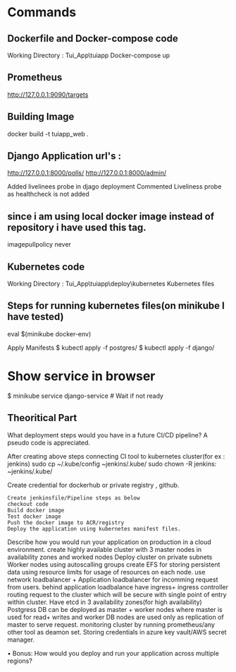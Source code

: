 # Commands

## Dockerfile and Docker-compose code
Working Directory : Tui_App\tuiapp
Docker-compose up

## Prometheus 
http://127.0.0.1:9090/targets

## Building Image
docker build -t tuiapp_web .

## Django Application url's :
http://127.0.0.1:8000/polls/
http://127.0.0.1:8000/admin/

Added livelinees probe in djago deployment 
Commented Liveliness probe as healthcheck is not added

## since i am using local docker image instead of repository i have used this tag.
imagepullpolicy never 

## Kubernetes code
Working Directory : Tui_App\tuiapp\deploy\kubernetes
Kubernetes files

## Steps for running kubernetes files(on minikube I have tested)
eval $(minikube docker-env)

Apply Manifests
$ kubectl apply -f postgres/
$ kubectl apply -f django/

# Show service in browser
$ minikube service django-service  # Wait if not ready




## Theoritical Part 
What deployment steps would you have in a future CI/CD pipeline? A pseudo code is
appreciated.

After creating above steps 
connecting CI tool to kubernetes cluster(for ex : jenkins)
sudo cp ~/.kube/config ~jenkins/.kube/
sudo chown -R jenkins: ~jenkins/.kube/

Create credential for dockerhub or private registry , github.

	Create jenkinsfile/Pipeline steps as below
	checkout code
	Build docker image
	Test docker image
	Push the docker image to ACR/registry
	Deploy the application using kubernetes manifest files.


Describe how you would run your application on production in a cloud environment.
	create highly available cluster with 3 master nodes in availability zones and worked nodes
	Deploy cluster on private subnets
	Worker nodes using autoscalling groups
	create EFS for storing persistent data
	using resource limits for usage of resources on each node.
	use network loadbalancer + Application loadbalancer for incomming request from users.
	behind application loadbalance have ingress+ ingress controller routing request to the cluster which will be secure with single point of entry within cluster.
	Have etcd in 3 availability zones(for high availability)
	Postgress DB can be deployed as master + worker nodes where master is used for read+ writes
	and worker DB nodes are used only as replication of master to serve request.
	monitoring cluster by running prometheus/any other tool as deamon set.
	Storing credentials in azure key vault/AWS secret manager.



• Bonus: How would you deploy and run your application across multiple regions?

